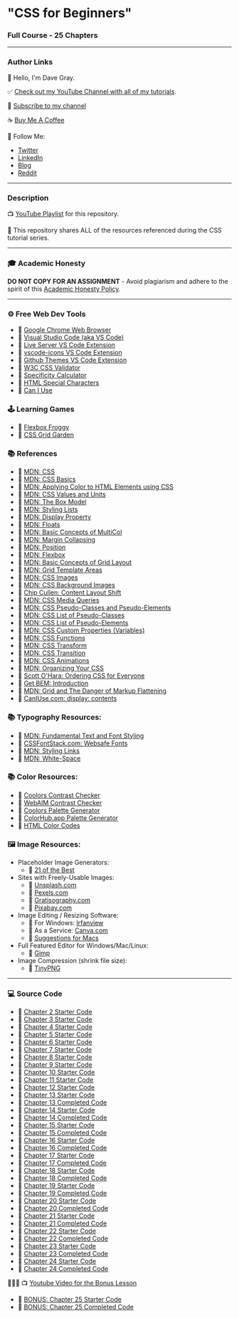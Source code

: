 # "CSS for Beginners"

### Full Course - 25 Chapters

---

### Author Links

👋 Hello, I'm Dave Gray.

✅ [Check out my YouTube Channel with all of my tutorials](https://www.youtube.com/DaveGrayTeachesCode).

🚩 [Subscribe to my channel](https://bit.ly/3nGHmNn)

☕ [Buy Me A Coffee](https://buymeacoffee.com/DaveGray)

🚀 Follow Me:

- [Twitter](https://twitter.com/yesdavidgray)
- [LinkedIn](https://www.linkedin.com/in/davidagray/)
- [Blog](https://yesdavidgray.com)
- [Reddit](https://www.reddit.com/user/DaveOnEleven)

---

### Description

📺 [YouTube Playlist](https://www.youtube.com/playlist?list=PL0Zuz27SZ-6Mx9fd9elt80G1bPcySmWit) for this repository.

🚀 This repository shares ALL of the resources referenced during the CSS tutorial series.

---

### 🎓 Academic Honesty

**DO NOT COPY FOR AN ASSIGNMENT** - Avoid plagiarism and adhere to the spirit of this [Academic Honesty Policy](https://www.freecodecamp.org/news/academic-honesty-policy/).

---

### ⚙ Free Web Dev Tools

- 🔗 [Google Chrome Web Browser](https://google.com/chrome/)
- 🔗 [Visual Studio Code (aka VS Code)](https://code.visualstudio.com/)
- 🔗 [Live Server VS Code Extension](https://marketplace.visualstudio.com/items?itemName=ritwickdey.LiveServer)
- 🔗 [vscode-icons VS Code Extension](https://marketplace.visualstudio.com/items?itemName=vscode-icons-team.vscode-icons)
- 🔗 [Github Themes VS Code Extension](https://marketplace.visualstudio.com/items?itemName=GitHub.github-vscode-theme)
- 🔗 [W3C CSS Validator](https://jigsaw.w3.org/css-validator/)
- 🔗 [Specificity Calculator](https://specificity.keegan.st/)
- 🔗 [HTML Special Characters](https://unicode-table.com)
- 🔗 [Can I Use](https://caniuse.com/)

### 🕹️ Learning Games
- 🔗 [Flexbox Froggy](https://flexboxfroggy.com/)
- 🔗 [CSS Grid Garden](https://cssgridgarden.com/)

### 📚 References

- 🔗 [MDN: CSS](https://developer.mozilla.org/en-US/docs/Web/CSS)
- 🔗 [MDN: CSS Basics](https://developer.mozilla.org/en-US/docs/Learn/Getting_started_with_the_web/CSS_basics)
- 🔗 [MDN: Applying Color to HTML Elements using CSS](https://developer.mozilla.org/en-US/docs/Web/HTML/Applying_color)
- 🔗 [MDN: CSS Values and Units](https://developer.mozilla.org/en-US/docs/Learn/CSS/Building_blocks/Values_and_units)
- 🔗 [MDN: The Box Model](https://developer.mozilla.org/en-US/docs/Learn/CSS/Building_blocks/The_box_model)
- 🔗 [MDN: Styling Lists](https://developer.mozilla.org/en-US/docs/Learn/CSS/Styling_text/Styling_lists)
- 🔗 [MDN: Display Property](https://developer.mozilla.org/en-US/docs/Web/CSS/display)
- 🔗 [MDN: Floats](https://developer.mozilla.org/en-US/docs/Learn/CSS/CSS_layout/Floats)
- 🔗 [MDN: Basic Concepts of MultiCol](https://developer.mozilla.org/en-US/docs/Web/CSS/CSS_Columns/Basic_Concepts_of_Multicol)
- 🔗 [MDN: Margin Collapsing](https://developer.mozilla.org/en-US/docs/Web/CSS/CSS_Box_Model/Mastering_margin_collapsing)
- 🔗 [MDN: Position](https://developer.mozilla.org/en-US/docs/Learn/CSS/CSS_layout/Positioning)
- 🔗 [MDN: Flexbox](https://developer.mozilla.org/en-US/docs/Learn/CSS/CSS_layout/Flexbox)
- 🔗 [MDN: Basic Concepts of Grid Layout](https://developer.mozilla.org/en-US/docs/Web/CSS/CSS_Grid_Layout/Basic_Concepts_of_Grid_Layout)
- 🔗 [MDN: Grid Template Areas](https://developer.mozilla.org/en-US/docs/Web/CSS/CSS_Grid_Layout/Grid_Template_Areas)
- 🔗 [MDN: CSS Images](https://developer.mozilla.org/en-US/docs/Web/CSS/CSS_Images)
- 🔗 [MDN: CSS Background Images](https://developer.mozilla.org/en-US/docs/Web/CSS/CSS_Backgrounds_and_Borders/Resizing_background_images)
- 🔗 [Chip Cullen: Content Layout Shift](https://chipcullen.com/what-width-and-height-attributes-to-use-with-responsive-images/)
- 🔗 [MDN: CSS Media Queries](https://developer.mozilla.org/en-US/docs/Learn/CSS/CSS_layout/Media_queries)
- 🔗 [MDN: CSS Pseudo-Classes and Pseudo-Elements](https://developer.mozilla.org/en-US/docs/Learn/CSS/Building_blocks/Selectors/Pseudo-classes_and_pseudo-elements)
- 🔗 [MDN: CSS List of Pseudo-Classes](https://developer.mozilla.org/en-US/docs/Web/CSS/Pseudo-classes)
- 🔗 [MDN: CSS List of Pseudo-Elements](https://developer.mozilla.org/en-US/docs/Web/CSS/Pseudo-elements)
- 🔗 [MDN: CSS Custom Properties (Variables)](https://developer.mozilla.org/en-US/docs/Web/CSS/Using_CSS_custom_properties)
- 🔗 [MDN: CSS Functions](https://developer.mozilla.org/en-US/docs/Web/CSS/CSS_Functions)
- 🔗 [MDN: CSS Transform](https://developer.mozilla.org/en-US/docs/Web/CSS/transform)
- 🔗 [MDN: CSS Transition](https://developer.mozilla.org/en-US/docs/Web/CSS/CSS_Transitions/Using_CSS_transitions)
- 🔗 [MDN: CSS Animations](https://developer.mozilla.org/en-US/docs/Web/CSS/CSS_Animations/Using_CSS_animations)
- 🔗 [MDN: Organizing Your CSS](https://developer.mozilla.org/en-US/docs/Learn/CSS/Building_blocks/Organizing)
- 🔗 [Scott O'Hara: Ordering CSS for Everyone](https://modernweb.com/ordering-css/)
- 🔗 [Get BEM: Introduction](http://getbem.com/introduction/)
- 🔗 [MDN: Grid and The Danger of Markup Flattening](https://developer.mozilla.org/en-US/docs/Web/CSS/CSS_Grid_Layout/CSS_Grid_Layout_and_Accessibility#grid_and_the_danger_of_markup_flattening)
- 🔗 [CanIUse.com: display: contents](https://caniuse.com/?search=display%3A%20contents)

### 📚 Typography Resources:
- 🔗 [MDN: Fundamental Text and Font Styling](https://developer.mozilla.org/en-US/docs/Learn/CSS/Styling_text/Fundamentals)
- 🔗 [CSSFontStack.com: Websafe Fonts](https://www.cssfontstack.com/)
- 🔗 [MDN: Styling Links](https://developer.mozilla.org/en-US/docs/Learn/CSS/Styling_text/Styling_links)
- 🔗 [MDN: White-Space](https://developer.mozilla.org/en-US/docs/Web/CSS/white-space)

### 📚 Color Resources: 
- 🔗 [Coolors Contrast Checker](https://coolors.co/contrast-checker/112a46-acc8e5)
- 🔗 [WebAIM Contrast Checker](https://webaim.org/resources/contrastchecker/)
- 🔗 [Coolors Palette Generator](https://coolors.co/)
- 🔗 [ColorHub.app Palette Generator](https://colorhub.app/)
- 🔗 [HTML Color Codes](https://htmlcolorcodes.com/)

### 🖼️ Image Resources:
- Placeholder Image Generators:
    - 🔗 [21 of the Best](https://loremipsum.io/21-of-the-best-placeholder-image-generators/)
- Sites with Freely-Usable Images: 
    - 🔗 [Unsplash.com](https://unsplash.com/)
    - 🔗 [Pexels.com](https://www.pexels.com/)
    - 🔗 [Gratisography.com](https://gratisography.com/)
    - 🔗 [Pixabay.com](https://pixabay.com/)
- Image Editing / Resizing Software: 
    - 🔗 For Windows: [Irfanview](https://www.irfanview.com/)
    - 🔗 As a Service: [Canva.com](https://www.canva.com/)
    - 🔗 [Suggestions for Macs](https://www.cleverfiles.com/howto/top-5-photo-editing-apps-mac.html)
- Full Featured Editor for Windows/Mac/Linux: 
    - 🔗 [Gimp](https://www.gimp.org/)
- Image Compression (shrink file size): 
    - 🔗 [TinyPNG](https://tinypng.com/)

---

### 💻 Source Code

- 🔗 [Chapter 2 Starter Code](https://github.com/gitdagray/css_course/tree/main/02_lesson_starter)
- 🔗 [Chapter 3 Starter Code](https://github.com/gitdagray/css_course/tree/main/03_lesson_starter)
- 🔗 [Chapter 4 Starter Code](https://github.com/gitdagray/css_course/tree/main/04_lesson_starter)
- 🔗 [Chapter 5 Starter Code](https://github.com/gitdagray/css_course/tree/main/05_lesson_starter)
- 🔗 [Chapter 6 Starter Code](https://github.com/gitdagray/css_course/tree/main/06_lesson_starter)
- 🔗 [Chapter 7 Starter Code](https://github.com/gitdagray/css_course/tree/main/07_lesson_starter)
- 🔗 [Chapter 8 Starter Code](https://github.com/gitdagray/css_course/tree/main/08_lesson_starter)
- 🔗 [Chapter 9 Starter Code](https://github.com/gitdagray/css_course/tree/main/09_lesson_starter)
- 🔗 [Chapter 10 Starter Code](https://github.com/gitdagray/css_course/tree/main/10_lesson_starter)
- 🔗 [Chapter 11 Starter Code](https://github.com/gitdagray/css_course/tree/main/11_lesson_starter)
- 🔗 [Chapter 12 Starter Code](https://github.com/gitdagray/css_course/tree/main/12_lesson_starter)
- 🔗 [Chapter 13 Starter Code](https://github.com/gitdagray/css_course/tree/main/13_lesson_starter)
- 🔗 [Chapter 13 Completed Code](https://github.com/gitdagray/css_course/tree/main/13_lesson)
- 🔗 [Chapter 14 Starter Code](https://github.com/gitdagray/css_course/tree/main/14_lesson_starter)
- 🔗 [Chapter 14 Completed Code](https://github.com/gitdagray/css_course/tree/main/14_lesson)
- 🔗 [Chapter 15 Starter Code](https://github.com/gitdagray/css_course/tree/main/15_lesson_starter)
- 🔗 [Chapter 15 Completed Code](https://github.com/gitdagray/css_course/tree/main/15_lesson)
- 🔗 [Chapter 16 Starter Code](https://github.com/gitdagray/css_course/tree/main/16_lesson_starter)
- 🔗 [Chapter 16 Completed Code](https://github.com/gitdagray/css_course/tree/main/16_lesson)
- 🔗 [Chapter 17 Starter Code](https://github.com/gitdagray/css_course/tree/main/17_lesson_starter)
- 🔗 [Chapter 17 Completed Code](https://github.com/gitdagray/css_course/tree/main/17_lesson)
- 🔗 [Chapter 18 Starter Code](https://github.com/gitdagray/css_course/tree/main/18_lesson_starter)
- 🔗 [Chapter 18 Completed Code](https://github.com/gitdagray/css_course/tree/main/18_lesson)
- 🔗 [Chapter 19 Starter Code](https://github.com/gitdagray/css_course/tree/main/19_lesson_starter)
- 🔗 [Chapter 19 Completed Code](https://github.com/gitdagray/css_course/tree/main/19_lesson)
- 🔗 [Chapter 20 Starter Code](https://github.com/gitdagray/css_course/tree/main/20_lesson_starter)
- 🔗 [Chapter 20 Completed Code](https://github.com/gitdagray/css_course/tree/main/20_lesson)
- 🔗 [Chapter 21 Starter Code](https://github.com/gitdagray/css_course/tree/main/21_lesson_starter)
- 🔗 [Chapter 21 Completed Code](https://github.com/gitdagray/css_course/tree/main/21_lesson)
- 🔗 [Chapter 22 Starter Code](https://github.com/gitdagray/css_course/tree/main/22_lesson_starter)
- 🔗 [Chapter 22 Completed Code](https://github.com/gitdagray/css_course/tree/main/22_lesson)
- 🔗 [Chapter 23 Starter Code](https://github.com/gitdagray/css_course/tree/main/23_lesson_starter)
- 🔗 [Chapter 23 Completed Code](https://github.com/gitdagray/css_course/tree/main/23_lesson)
- 🔗 [Chapter 24 Starter Code](https://github.com/gitdagray/css_course/tree/main/24_lesson_starter)
- 🔗 [Chapter 24 Completed Code](https://github.com/gitdagray/css_course/tree/main/24_lesson)

🚩🚩🚩 
📺 [Youtube Video for the Bonus Lesson](https://youtu.be/VzkWH7mJpe8)
- 🔗 [BONUS: Chapter 25 Starter Code](https://github.com/gitdagray/css_course/tree/main/25_lesson_starter-bonus)
- 🔗 [BONUS: Chapter 25 Completed Code](https://github.com/gitdagray/css_course/tree/main/25_lesson-bonus)
